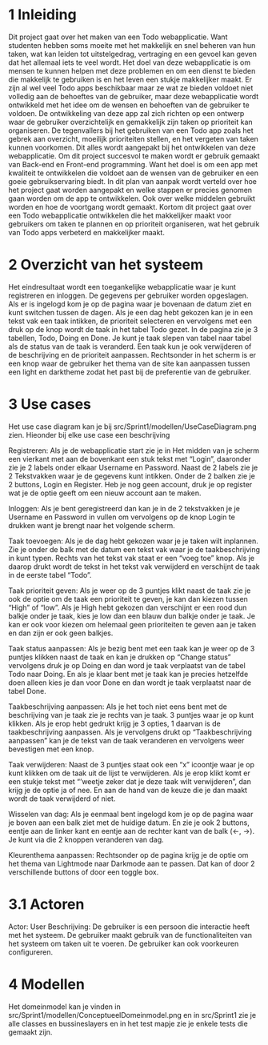 # 1 Inleiding

Dit project gaat over het maken van een Todo webapplicatie. Want studenten hebben soms
moeite met het makkelijk en snel beheren van hun taken, wat kan leiden tot uitstelgedrag,
vertraging en een gevoel kan geven dat het allemaal iets te veel wordt. Het doel van deze
webapplicatie is om mensen te kunnen helpen met deze problemen en om een dienst te
bieden die makkelijk te gebruiken is en het leven een stukje makkelijker maakt.
Er zijn al wel veel Todo apps beschikbaar maar ze wat ze bieden voldoet niet volledig aan de
behoeftes van de gebruiker, maar deze webapplicatie wordt ontwikkeld met het idee om de
wensen en behoeften van de gebruiker te voldoen.
De ontwikkeling van deze app zal zich richten op een ontwerp waar de gebruiker
overzichtelijk en gemakkelijk zijn taken op prioriteit kan organiseren.
De tegenvallers bij het gebruiken van een Todo app zoals het gebrek aan overzicht, moeilijk
prioriteiten stellen, en het vergeten van taken kunnen voorkomen. Dit alles wordt aangepakt
bij het ontwikkelen van deze webapplicatie.
Om dit project succesvol te maken wordt er gebruik gemaakt van Back-end en Front-end
programming. Want het doel is om een app met kwaliteit te ontwikkelen die voldoet aan de
wensen van de gebruiker en een goeie gebruikservaring biedt.
In dit plan van aanpak wordt verteld over hoe het project gaat worden aangepakt en welke
stappen er precies genomen gaan worden om de app te ontwikkelen. Ook over welke
middelen gebruikt worden en hoe de voortgang wordt gemaakt.
Kortom dit project gaat over een Todo webapplicatie ontwikkelen die het makkelijker maakt
voor gebruikers om taken te plannen en op prioriteit organiseren, wat het gebruik van Todo
apps verbeterd en makkelijker maakt.

# 2 Overzicht van het systeem

Het eindresultaat wordt een toegankelijke webapplicatie waar je kunt registreren en
inloggen. De gegevens per gebruiker worden opgeslagen. Als er is
ingelogd kom je op de pagina waar je bovenaan de datum ziet en kunt switchen tussen
de dagen. Als je een dag hebt gekozen kan je in een tekst vak een taak intikken, de
prioriteit selecteren en vervolgens met een druk op de knop wordt de taak in het tabel
Todo gezet. In de pagina zie je 3 tabellen, Todo, Doing en Done. Je kunt je taak slepen
van tabel naar tabel als de status van de taak is veranderd. Een taak kun je ook
verwijderen of de beschrijving en de prioriteit aanpassen. Rechtsonder in het scherm is
er een knop waar de gebruiker het thema van de site kan aanpassen tussen een light en
darktheme zodat het past bij de preferentie van de gebruiker.


# 3 Use cases
Het use case diagram kan je bij src/Sprint1/modellen/UseCaseDiagram.png zien. Hieonder bij elke use case een beschrijving

Registreren:
Als je de webapplicatie start zie je in
Het midden van je scherm een vierkant
met aan de bovenkant een stuk tekst met
“Login”, daaronder zie je 2 labels onder elkaar
Username en Password. Naast de 2 labels zie je 2
Tekstvakken waar je de gegevens kunt intikken.
Onder de 2 balken zie je 2 buttons, Login en Register.
Heb je nog geen account, druk je op register wat je de optie
geeft om een nieuw account aan te maken.

Inloggen:
Als je bent geregistreerd dan kan je in de 2 tekstvakken je
je Username en Password in vullen om vervolgens op de knop
Login te drukken want je brengt naar het volgende scherm.

Taak toevoegen:
Als je de dag hebt gekozen waar je je taken wilt inplannen. Zie je onder de balk met de
datum een tekst vak waar je de taakbeschrijving in kunt typen. Rechts van het tekst vak
staat er een “voeg toe” knop. Als je daarop drukt wordt de tekst in het tekst vak
verwijderd en verschijnt de taak in de eerste tabel “Todo”.

Taak prioriteit geven:
Als je weer op de 3 puntjes klikt naast de taak zie je ook de optie om de taak een
prioriteit te geven, je kan dan kiezen tussen “High” of “low”. Als je High hebt gekozen
dan verschijnt er een rood dun balkje onder je taak, kies je low dan een blauw dun balkje
onder je taak. Je kan er ook voor kiezen om helemaal geen prioriteiten te geven aan je
taken en dan zijn er ook geen balkjes.

Taak status aanpassen:
Als je bezig bent met een taak kan je weer op de 3 puntjes klikken naast de taak en kan
je drukken op “Change status” vervolgens druk je op Doing en dan word je taak
verplaatst van de tabel Todo naar Doing. En als je klaar bent met je taak kan je precies
hetzelfde doen alleen kies je dan voor Done en dan wordt je taak verplaatst naar de
tabel Done.

Taakbeschrijving aanpassen:
Als je het toch niet eens bent met de beschrijving van je taak zie je rechts van je taak. 3
puntjes waar je op kunt klikken. Als je erop hebt gedrukt krijg je 3 opties, 1 daarvan is de
taakbeschrijving aanpassen. Als je vervolgens drukt op “Taakbeschrijving aanpassen” kan
je de tekst van de taak veranderen en vervolgens weer bevestigen met een knop.

Taak verwijderen:
Naast de 3 puntjes staat ook een “x” icoontje waar je op kunt klikken om de taak uit de
lijst te verwijderen. Als je erop klikt komt er een stukje tekst met “’weetje zeker dat je
deze taak wilt verwijderen”, dan krijg je de optie ja of nee. En aan de hand van de keuze
die je dan maakt wordt de taak verwijderd of niet.

Wisselen van dag:
Als je eenmaal bent ingelogd kom je op de pagina waar je boven aan een balk ziet met
de huidige datum. En zie je ook 2 buttons, eentje aan de linker kant en eentje aan de
rechter kant van de balk (<-, ->). Je kunt via die 2 knoppen veranderen van dag.

Kleurenthema aanpassen:
Rechtsonder op de pagina krijg je de optie om het thema van Lightmode naar Darkmode
aan te passen. Dat kan of door 2 verschillende buttons of door een toggle box.


# 3.1 Actoren
Actor: User
Beschrijving: De gebruiker is een persoon die interactie heeft met het systeem. De gebruiker maakt gebruik van de functionaliteiten van het systeem om taken uit te voeren. De gebruiker kan ook voorkeuren configureren.



# 4 Modellen
Het domeinmodel kan je vinden in src/Sprint1/modellen/ConceptueelDomeinmodel.png en in src/Sprint1 zie je alle classes en bussineslayers en in het test mapje zie je enkele tests die gemaakt zijn.